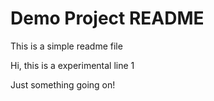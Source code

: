# Demo Project README

This is a simple readme file

Hi, this is a experimental line 1

Just something going on!
